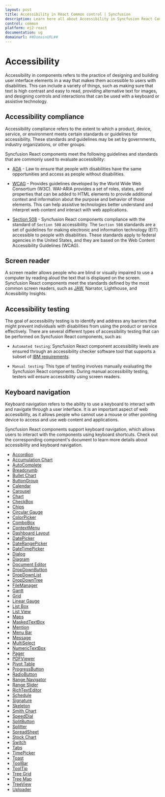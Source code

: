 ```yaml
---
layout: post
title: Accessibility in React Common control | Syncfusion
description: Learn here all about Accessibility in Syncfusion React Common control of Syncfusion Essential JS 2 and more.
control: common
platform: ej2-react
documentation: ug
domainurl: ##DomainURL##
---
```


# Accessibility

Accessibility in components refers to the practice of designing and building user interface elements in a way that makes them accessible to users with disabilities. This can include a variety of things, such as making sure that text is high contrast and easy to read, providing alternative text for images, and designing controls and interactions that can be used with a keyboard or assistive technology.

## Accessibility compliance

Accessibility compliance refers to the extent to which a product, device, service, or environment meets certain standards or guidelines for accessibility. These standards and guidelines may be set by governments, industry organizations, or other groups.

Syncfusion React components meet the following guidelines and standards that are commonly used to evaluate accessibility:
* [ADA](https://www.ada.gov/) - Law to ensure that people with disabilities have the same opportunities and access as people without disabilities.

* [WCAG](https://www.w3.org/WAI/standards-guidelines/wcag/) - Provides guidelines developed by the World Wide Web Consortium (W3C). WAI-ARIA provides a set of roles, states, and properties that can be added to HTML elements to provide additional context and information about the purpose and behavior of those elements. This can help assistive technologies better understand and interpret web content and interact with web applications.

* [Section 508](https://www.section508.gov/) - Syncfusion React components compliance with the standard of `Section 508` accessibility. The `Section 508` standards are a set of guidelines for making electronic and information technology (EIT) accessible to people with disabilities. These standards apply to federal agencies in the United States, and they are based on the Web Content Accessibility Guidelines (WCAG).

## Screen reader

A screen reader allows people who are blind or visually impaired to use a computer by reading aloud the text that is displayed on the screen. Syncfusion React components meet the standards defined by the most common screen readers, such as [JAW](https://www.freedomscientific.com/Downloads/JAWS), Narrator, Lighthouse, and Acessibility Insights.

## Accessibility testing

The goal of accessibility testing is to identify and address any barriers that might prevent individuals with disabilities from using the product or service effectively. There are several different types of accessibility testing that can be performed on Syncfusion React components, such as:

* `Automated testing`: Syncfusion React component accessibility levels are ensured through an accessibility checker software tool that supports a subset of [IBM requirements](https://www.ibm.com/able/requirements/requirements/).

* `Manual testing`: This type of testing involves manually evaluating the Syncfusion React components. During manual accessibility testing, testers will ensure accessibility using screen readers.

## Keyboard navigation

Keyboard navigation refers to the ability to use a keyboard to interact with and navigate through a user interface. It is an important aspect of web accessibility, as it allows people who cannot use a mouse or other pointing device to access and use web content and applications.

Syncfusion React components support keyboard navigation, which allows users to interact with the components using keyboard shortcuts. Check out the corresponding component's document to learn more details about accessibility and keyboard navigation.

* [Accordion](../accordion/accessibility)
* [Accumulation Chart](../accumulation-chart/accessibility/)
* [AutoComplete](../auto-complete/accessibility)
* [Breadcrumb](../breadcrumb/accessibility/)
* [Bullet Chart](../bullet-chart/accessibility/)
* [ButtonGroup](../button-group/accessibility)
* [Calendar](../calendar/accessibility/)
* [Carousel](../carousel/accessibility/)
* [Chart](../chart/accessibility)
* [CheckBox](../check-box/accessibility)
* [Chips](../chips/accessibility)
* [Circular Gauge](../circular-gauge/accessibility/)
* [ColorPicker](../color-picker/accessibility)
* [ComboBox](../combo-box/accessibility)
* [ContextMenu](../context-menu/accessibility)
* [Dashboard Layout](../dashboard-layout/accessibility/)
* [DatePicker](../datepicker/accessibility)
* [DateRangePicker](../daterangepicker/accessibility/)
* [DateTimePicker](./datetimepicker/accessibility/)
* [Dialog](../dialog/accessibility)
* [Diagram](../diagram/accessibility/)
* [Document Editor](../document-editor/keyboard-shortcut/)
* [DropDownButton](../drop-down-button/accessibility/)
* [DropDownList](../drop-down-list/accessibility)
* [DropDownTree](.../drop-down-tree/accessibility)
* [FileManager](../file-manager/accessibility)
* [Gantt](../gantt/accessibility)
* [Grid](../grid/accessibility)
* [Linear Gauge](../linear-gauge/accessibility/)
* [List Box](../list-box/accessibility)
* [List View](../listview/accessibility/)
* [Maps](../maps/accessibility)
* [MaskedTextBox](../maskedtextbox/accessibility/)
* [Mention ](../mention/accessibility/)
* [Menu Bar](../menu/accessibility)
* [Message](../message/accessibility/)
* [MultiSelect](../multi-select/accessibility)
* [NumericTextBox](../numerictextbox/accessibility)
* [Pager](../pager/accessibility/)
* [PDFViewer](../pdfviewer/keyboard-accessibility/)
* [Pivot Table](../pivotview/accessibility/)
* [ProgressButton](../progress-button/accessibility)
* [RadioButton](../radio-button/accessibility/)
* [Range Navigator ](../range-navigator/accessibility/)
* [Range Slider](../range-slider/accessibility)
* [RichTextEditor](../rich-text-editor/accessibility/)
* [Schedule](../schedule/accessibility)
* [Signature](../signature/accessibility/)
* [Skeleton](../skeleton/accessibility/)
* [Smith Chart](../smithchart/accessibility/)
* [SpeedDial](../speed-dial/accessibility/)
* [SplitButton](../split-button/accessibility)
* [Splitter](../splitter/accessibility)
* [SpreadSheet](../spreadsheet/accessibility)
* [Stock Chart](../stock-chart/accessibility/)
* [Switch](../switch/accessibility)
* [Tabs](../tab/accessibility)
* [TimePicker](../timepicker/accessibility)
* [Toast](../toast/accessibility/)
* [ToolBar](../toolbar/accessibility)
* [ToolTip](../tooltip/accessibility)
* [Tree Grid](../treegrid/accessibility/)
* [Tree Map](../treemap/accessibility/)
* [TreeView](../treeview/accessibility)
* [Uploader](../uploader/wai-aria-accessibility/)
